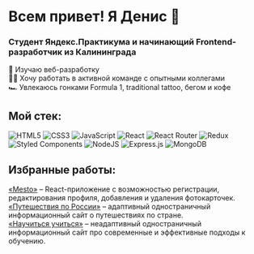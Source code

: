 # Всем привет! Я Денис 👋

### Студент Яндекс.Практикума и начинающий Frontend-разработчик из Калининграда

🔭 Изучаю веб-разработку  
👨‍💻 Хочу работать в активной команде с опытными коллегами  
🏎️ Увлекаюсь гонками Formula 1, traditional tattoo, бегом и кофе

## Мой стек:

![HTML5](https://img.shields.io/badge/html5-%23E34F26.svg?style=for-the-badge&logo=html5&logoColor=white)
![CSS3](https://img.shields.io/badge/css3-%231572B6.svg?style=for-the-badge&logo=css3&logoColor=white)
![JavaScript](https://img.shields.io/badge/javascript-%23323330.svg?style=for-the-badge&logo=javascript&logoColor=%23F7DF1E)
![React](https://img.shields.io/badge/react-%2320232a.svg?style=for-the-badge&logo=react&logoColor=%2361DAFB)
![React Router](https://img.shields.io/badge/React_Router-CA4245?style=for-the-badge&logo=react-router&logoColor=white)
![Redux](https://img.shields.io/badge/redux-%23593d88.svg?style=for-the-badge&logo=redux&logoColor=white)
![Styled Components](https://img.shields.io/badge/styled--components-DB7093?style=for-the-badge&logo=styled-components&logoColor=white)
![NodeJS](https://img.shields.io/badge/node.js-6DA55F?style=for-the-badge&logo=node.js&logoColor=white)
![Express.js](https://img.shields.io/badge/express.js-%23404d59.svg?style=for-the-badge&logo=express&logoColor=%2361DAFB)
![MongoDB](https://img.shields.io/badge/MongoDB-%234ea94b.svg?style=for-the-badge&logo=mongodb&logoColor=white)

## Избранные работы:
[«Mesto»](https://github.com/Nikolskii/react-mesto-api-full) – React-приложение с возможностью регистрации, редактирования профиля, добавления и удаления фотокарточек.  
[«Путешествия по России»](https://github.com/Nikolskii/russian-travel) – адаптивный одностраничный информационный сайт о путешествиях по стране.  
[«Научиться учиться»](https://github.com/Nikolskii/how-to-learn) – неадаптивный одностраничный информационный сайт про современные и эффективные подходы к обучению.

